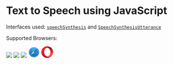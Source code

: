 # Text to Speech using JavaScript

Interfaces used: [`speechSynthesis`](https://developer.mozilla.org/en-US/docs/Web/API/SpeechSynthesis) and [`SpeechSynthesisUtterance`](https://developer.mozilla.org/en-US/docs/Web/API/SpeechSynthesisUtterance)

Supported Browsers:  

<img src="https://github.com/alrra/browser-logos/raw/master/chrome/chrome_256x256.png" width=32px> 
<img src="https://github.com/alrra/browser-logos/raw/master/edge/edge_256x256.png" width=32px>
<img src="https://github.com/alrra/browser-logos/raw/master/firefox/firefox_256x256.png" width=32px>
<img src="https://github.com/alrra/browser-logos/raw/master/safari/safari_256x256.png" width=32px>
<img src="https://github.com/alrra/browser-logos/raw/master/opera/opera_256x256.png" width=32px>
